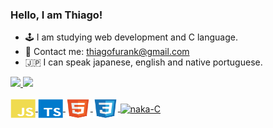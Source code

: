### Hello, I am Thiago!
- 🕹️ I am studying web development and C language.
- 📧 Contact me: thiagofurank@gmail.com
- 🇯🇵 I can speak japanese, english and native portuguese.

<div align="left">
  <a href="https://github.com/nakaharan5">
  <img height="180em" src="https://github-readme-stats.vercel.app/api?username=nakaharan5&show_icons=true&theme=dark&include_all_commits=true&count_private=true"/>
  <img height="180em" src="https://github-readme-stats.vercel.app/api/top-langs/?username=nakaharan5&layout=compact&langs_count=7&theme=dark"/>
</div>
<div style="display: inline_block"><br>
  <img align="center" alt="naka-Js" height="30" width="40" src="https://raw.githubusercontent.com/devicons/devicon/master/icons/javascript/javascript-plain.svg">
  <img align="center" alt="naka-Ts" height="30" width="40" src="https://raw.githubusercontent.com/devicons/devicon/master/icons/typescript/typescript-plain.svg">
  <img align="center" alt="naka-HTML" height="30" width="40" src="https://raw.githubusercontent.com/devicons/devicon/master/icons/html5/html5-original.svg">
  <img align="center" alt="naka-CSS" height="30" width="40" src="https://raw.githubusercontent.com/devicons/devicon/master/icons/css3/css3-original.svg">
  <img align="center" alt="naka-C" height="30" width="40" src="https://cdn.jsdelivr.net/gh/devicons/devicon/icons/c/c-original.svg" />
</div>
